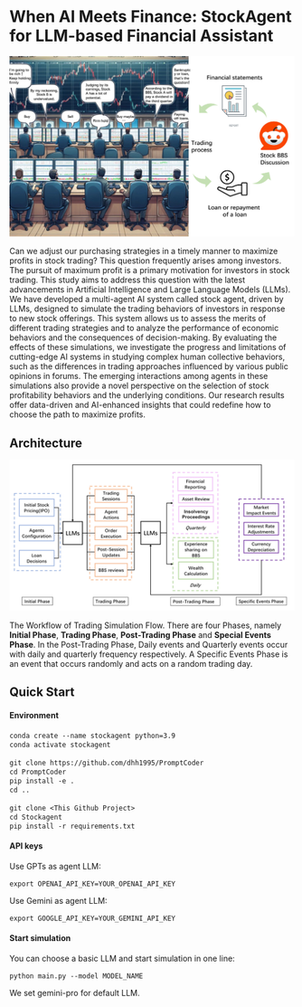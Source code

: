 # When AI Meets Finance: StockAgent for LLM-based Financial Assistant

![workflow](fig/workflow.png)

Can we adjust our purchasing strategies in a timely manner to maximize profits in stock trading? This question frequently arises among investors. The pursuit of maximum profit is a primary motivation for investors in stock trading. This study aims to address this question with the latest advancements in Artificial Intelligence and Large Language Models (LLMs). We have developed a multi-agent AI system called stock agent, driven by LLMs, designed to simulate the trading behaviors of investors in response to new stock offerings. This system allows us to assess the merits of different trading strategies and to analyze the performance of economic behaviors and the consequences of decision-making. By evaluating the effects of these simulations, we investigate the progress and limitations of cutting-edge AI systems in studying complex human collective behaviors, such as the differences in trading approaches influenced by various public opinions in forums. The emerging interactions among agents in these simulations also provide a novel perspective on the selection of stock profitability behaviors and the underlying conditions. Our research results offer data-driven and AI-enhanced insights that could redefine how to choose the path to maximize profits.

## Architecture
![architect](fig/architecture.png)

The Workflow of Trading Simulation Flow. There are four Phases, namely **Initial Phase**, **Trading Phase**, **Post-Trading Phase** and **Special Events Phase**. In the Post-Trading Phase, Daily events and Quarterly events occur with daily and quarterly frequency respectively. A Specific Events Phase is an event that occurs randomly and acts on a random trading day.

## Quick Start

#### Environment

```
conda create --name stockagent python=3.9
conda activate stockagent

git clone https://github.com/dhh1995/PromptCoder
cd PromptCoder
pip install -e .
cd ..

git clone <This Github Project>
cd Stockagent
pip install -r requirements.txt
```

#### API keys

Use GPTs as agent LLM:

```
export OPENAI_API_KEY=YOUR_OPENAI_API_KEY
```

Use Gemini as agent LLM:

```
export GOOGLE_API_KEY=YOUR_GEMINI_API_KEY
```

#### Start simulation

You can choose a basic LLM and start simulation in one line:

```
python main.py --model MODEL_NAME
```

We set gemini-pro for default LLM.
